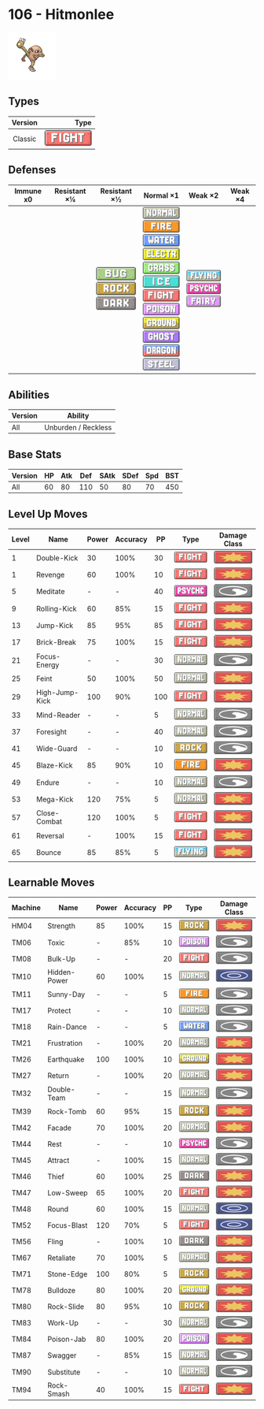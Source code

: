 # 106 - Hitmonlee

![hitmonlee](../img/pokemon/106.png)

## Types

| Version | Type                                   |
| :-----: | -------------------------------------: |
| Classic | ![fighting](../img/types/fighting.png) |

## Defenses

| Immune x0 | Resistant ×¼ | Resistant ×½                                                                                       | Normal ×1                                                                                                                                                                                                                                                                                                                                                                                                                                                             | Weak ×2                                                                                                          | Weak ×4 |
| --------- | ------------ | -------------------------------------------------------------------------------------------------- | --------------------------------------------------------------------------------------------------------------------------------------------------------------------------------------------------------------------------------------------------------------------------------------------------------------------------------------------------------------------------------------------------------------------------------------------------------------------- | ---------------------------------------------------------------------------------------------------------------- | ------- |
|           |              | ![bug](../img/types/bug.png)<br/>![rock](../img/types/rock.png)<br/>![dark](../img/types/dark.png) | ![normal](../img/types/normal.png)<br/>![fire](../img/types/fire.png)<br/>![water](../img/types/water.png)<br/>![electric](../img/types/electric.png)<br/>![grass](../img/types/grass.png)<br/>![ice](../img/types/ice.png)<br/>![fighting](../img/types/fighting.png)<br/>![poison](../img/types/poison.png)<br/>![ground](../img/types/ground.png)<br/>![ghost](../img/types/ghost.png)<br/>![dragon](../img/types/dragon.png)<br/>![steel](../img/types/steel.png) | ![flying](../img/types/flying.png)<br/>![psychic](../img/types/psychic.png)<br/>![fairy](../img/types/fairy.png) |         |

## Abilities

| Version | Ability             |
| ------- | ------------------- |
| All     | Unburden / Reckless |

## Base Stats

| Version | HP | Atk | Def | SAtk | SDef | Spd | BST |
| ------- | -- | --- | --- | ---- | ---- | --- | --- |
| All     | 60 | 80  | 110 | 50   | 80   | 70  | 450 |

## Level Up Moves

| Level | Name           | Power | Accuracy | PP  | Type                                   | Damage Class                           |
| ----- | -------------- | ----- | -------- | --- | -------------------------------------- | -------------------------------------- |
| 1     | Double-Kick    | 30    | 100%     | 30  | ![fighting](../img/types/fighting.png) | ![physical](../img/types/physical.png) |
| 1     | Revenge        | 60    | 100%     | 10  | ![fighting](../img/types/fighting.png) | ![physical](../img/types/physical.png) |
| 5     | Meditate       | -     | -        | 40  | ![psychic](../img/types/psychic.png)   | ![status](../img/types/status.png)     |
| 9     | Rolling-Kick   | 60    | 85%      | 15  | ![fighting](../img/types/fighting.png) | ![physical](../img/types/physical.png) |
| 13    | Jump-Kick      | 85    | 95%      | 85  | ![fighting](../img/types/fighting.png) | ![physical](../img/types/physical.png) |
| 17    | Brick-Break    | 75    | 100%     | 15  | ![fighting](../img/types/fighting.png) | ![physical](../img/types/physical.png) |
| 21    | Focus-Energy   | -     | -        | 30  | ![normal](../img/types/normal.png)     | ![status](../img/types/status.png)     |
| 25    | Feint          | 50    | 100%     | 50  | ![normal](../img/types/normal.png)     | ![physical](../img/types/physical.png) |
| 29    | High-Jump-Kick | 100   | 90%      | 100 | ![fighting](../img/types/fighting.png) | ![physical](../img/types/physical.png) |
| 33    | Mind-Reader    | -     | -        | 5   | ![normal](../img/types/normal.png)     | ![status](../img/types/status.png)     |
| 37    | Foresight      | -     | -        | 40  | ![normal](../img/types/normal.png)     | ![status](../img/types/status.png)     |
| 41    | Wide-Guard     | -     | -        | 10  | ![rock](../img/types/rock.png)         | ![status](../img/types/status.png)     |
| 45    | Blaze-Kick     | 85    | 90%      | 10  | ![fire](../img/types/fire.png)         | ![physical](../img/types/physical.png) |
| 49    | Endure         | -     | -        | 10  | ![normal](../img/types/normal.png)     | ![status](../img/types/status.png)     |
| 53    | Mega-Kick      | 120   | 75%      | 5   | ![normal](../img/types/normal.png)     | ![physical](../img/types/physical.png) |
| 57    | Close-Combat   | 120   | 100%     | 5   | ![fighting](../img/types/fighting.png) | ![physical](../img/types/physical.png) |
| 61    | Reversal       | -     | 100%     | 15  | ![fighting](../img/types/fighting.png) | ![physical](../img/types/physical.png) |
| 65    | Bounce         | 85    | 85%      | 5   | ![flying](../img/types/flying.png)     | ![physical](../img/types/physical.png) |

## Learnable Moves

| Machine | Name         | Power | Accuracy | PP | Type                                   | Damage Class                           |
| ------- | ------------ | ----- | -------- | -- | -------------------------------------- | -------------------------------------- |
| HM04    | Strength     | 85    | 100%     | 15 | ![rock](../img/types/rock.png)         | ![physical](../img/types/physical.png) |
| TM06    | Toxic        | -     | 85%      | 10 | ![poison](../img/types/poison.png)     | ![status](../img/types/status.png)     |
| TM08    | Bulk-Up      | -     | -        | 20 | ![fighting](../img/types/fighting.png) | ![status](../img/types/status.png)     |
| TM10    | Hidden-Power | 60    | 100%     | 15 | ![normal](../img/types/normal.png)     | ![special](../img/types/special.png)   |
| TM11    | Sunny-Day    | -     | -        | 5  | ![fire](../img/types/fire.png)         | ![status](../img/types/status.png)     |
| TM17    | Protect      | -     | -        | 10 | ![normal](../img/types/normal.png)     | ![status](../img/types/status.png)     |
| TM18    | Rain-Dance   | -     | -        | 5  | ![water](../img/types/water.png)       | ![status](../img/types/status.png)     |
| TM21    | Frustration  | -     | 100%     | 20 | ![normal](../img/types/normal.png)     | ![physical](../img/types/physical.png) |
| TM26    | Earthquake   | 100   | 100%     | 10 | ![ground](../img/types/ground.png)     | ![physical](../img/types/physical.png) |
| TM27    | Return       | -     | 100%     | 20 | ![normal](../img/types/normal.png)     | ![physical](../img/types/physical.png) |
| TM32    | Double-Team  | -     | -        | 15 | ![normal](../img/types/normal.png)     | ![status](../img/types/status.png)     |
| TM39    | Rock-Tomb    | 60    | 95%      | 15 | ![rock](../img/types/rock.png)         | ![physical](../img/types/physical.png) |
| TM42    | Facade       | 70    | 100%     | 20 | ![normal](../img/types/normal.png)     | ![physical](../img/types/physical.png) |
| TM44    | Rest         | -     | -        | 10 | ![psychic](../img/types/psychic.png)   | ![status](../img/types/status.png)     |
| TM45    | Attract      | -     | 100%     | 15 | ![normal](../img/types/normal.png)     | ![status](../img/types/status.png)     |
| TM46    | Thief        | 60    | 100%     | 25 | ![dark](../img/types/dark.png)         | ![physical](../img/types/physical.png) |
| TM47    | Low-Sweep    | 65    | 100%     | 20 | ![fighting](../img/types/fighting.png) | ![physical](../img/types/physical.png) |
| TM48    | Round        | 60    | 100%     | 15 | ![normal](../img/types/normal.png)     | ![special](../img/types/special.png)   |
| TM52    | Focus-Blast  | 120   | 70%      | 5  | ![fighting](../img/types/fighting.png) | ![special](../img/types/special.png)   |
| TM56    | Fling        | -     | 100%     | 10 | ![dark](../img/types/dark.png)         | ![physical](../img/types/physical.png) |
| TM67    | Retaliate    | 70    | 100%     | 5  | ![normal](../img/types/normal.png)     | ![physical](../img/types/physical.png) |
| TM71    | Stone-Edge   | 100   | 80%      | 5  | ![rock](../img/types/rock.png)         | ![physical](../img/types/physical.png) |
| TM78    | Bulldoze     | 80    | 100%     | 20 | ![ground](../img/types/ground.png)     | ![physical](../img/types/physical.png) |
| TM80    | Rock-Slide   | 80    | 95%      | 10 | ![rock](../img/types/rock.png)         | ![physical](../img/types/physical.png) |
| TM83    | Work-Up      | -     | -        | 30 | ![normal](../img/types/normal.png)     | ![status](../img/types/status.png)     |
| TM84    | Poison-Jab   | 80    | 100%     | 20 | ![poison](../img/types/poison.png)     | ![physical](../img/types/physical.png) |
| TM87    | Swagger      | -     | 85%      | 15 | ![normal](../img/types/normal.png)     | ![status](../img/types/status.png)     |
| TM90    | Substitute   | -     | -        | 10 | ![normal](../img/types/normal.png)     | ![status](../img/types/status.png)     |
| TM94    | Rock-Smash   | 40    | 100%     | 15 | ![fighting](../img/types/fighting.png) | ![physical](../img/types/physical.png) |